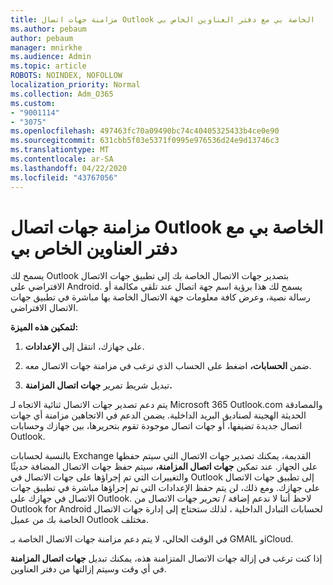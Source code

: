 ```yaml
---
title: مزامنة جهات اتصال Outlook الخاصة بي مع دفتر العناوين الخاص بي
ms.author: pebaum
author: pebaum
manager: mnirkhe
ms.audience: Admin
ms.topic: article
ROBOTS: NOINDEX, NOFOLLOW
localization_priority: Normal
ms.collection: Adm_O365
ms.custom:
- "9001114"
- "3075"
ms.openlocfilehash: 497463fc70a09490bc74c40405325433b4ce0e90
ms.sourcegitcommit: 631cbb5f03e5371f0995e976536d24e9d13746c3
ms.translationtype: MT
ms.contentlocale: ar-SA
ms.lasthandoff: 04/22/2020
ms.locfileid: "43767056"
---
```

# <a name="sync-my-outlook-contacts-to-my-address-book"></a>مزامنة جهات اتصال Outlook الخاصة بي مع دفتر العناوين الخاص بي

يسمح لك Outlook بتصدير جهات الاتصال الخاصة بك إلى تطبيق جهات الاتصال الافتراضي على Android. يسمح لك هذا برؤية اسم جهة اتصال عند تلقي مكالمة أو رسالة نصية، وعرض كافة معلومات جهة الاتصال الخاصة بها مباشرة في تطبيق جهات الاتصال الافتراضي.
 
**لتمكين هذه الميزة:**
 
1. على جهازك، انتقل إلى **الإعدادات**.

2. ضمن **الحسابات،** اضغط على الحساب الذي ترغب في مزامنة جهات الاتصال معه.

3. تبديل شريط تمرير **جهات اتصال المزامنة.**
 
يتم دعم تصدير جهات الاتصال ثنائية الاتجاه لـ Microsoft 365 Outlook.com والمصادقة الحديثة الهجينة لصناديق البريد الداخلية. يضمن الدعم في الاتجاهين مزامنة أي جهات اتصال جديدة تضيفها، أو جهات اتصال موجودة تقوم بتحريرها، بين جهازك وحسابات Outlook.
 
بالنسبة لحسابات Exchange القديمة، يمكنك تصدير جهات الاتصال التي سيتم حفظها على الجهاز. عند تمكين **جهات اتصال المزامنة،** سيتم حفظ جهات الاتصال المضافة حديثًا والتغييرات التي تم إجراؤها على جهات الاتصال في Outlook إلى تطبيق جهات الاتصال على جهازك. ومع ذلك، لن يتم حفظ الإعدادات التي تم إجراؤها مباشرة في تطبيق جهات الاتصال في جهازك على Outlook. لاحظ أننا لا ندعم إضافة / تحرير جهات الاتصال من Outlook for Android لحسابات التبادل الداخلية ، لذلك ستحتاج إلى إدارة جهات الاتصال الخاصة بك من عميل Outlook مختلف.
 
في الوقت الحالي، لا يتم دعم مزامنة جهات الاتصال الخاصة بـ GMAIL وiCloud.
 
إذا كنت ترغب في إزالة جهات الاتصال المتزامنة هذه، يمكنك تبديل **جهات اتصال المزامنة** في أي وقت وسيتم إزالتها من دفتر العناوين.
